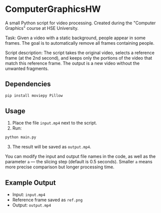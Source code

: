# ComputerGraphicsHW

A small Python script for video processing. Created during the "Computer Graphics" course at HSE University.

Task: Given a video with a static background, people appear in some frames. The goal is to automatically remove all frames containing people.

Script description:
The script takes the original video, selects a reference frame (at the 2nd second), and keeps only the portions of the video that match this reference frame. The output is a new video without the unwanted fragments.

## Dependencies
```bash
pip install moviepy Pillow
```

## Usage
1. Place the file `input.mp4` next to the script.
2. Run:
```bash
python main.py
```
3. The result will be saved as `output.mp4`.

You can modify the input and output file names in the code, as well as the parameter `a` — the slicing step (default is 0.5 seconds). Smaller `a` means more precise comparison but longer processing time.

## Example Output
- Input: `input.mp4`
- Reference frame saved as `ref.png`
- Output: `output.mp4`

